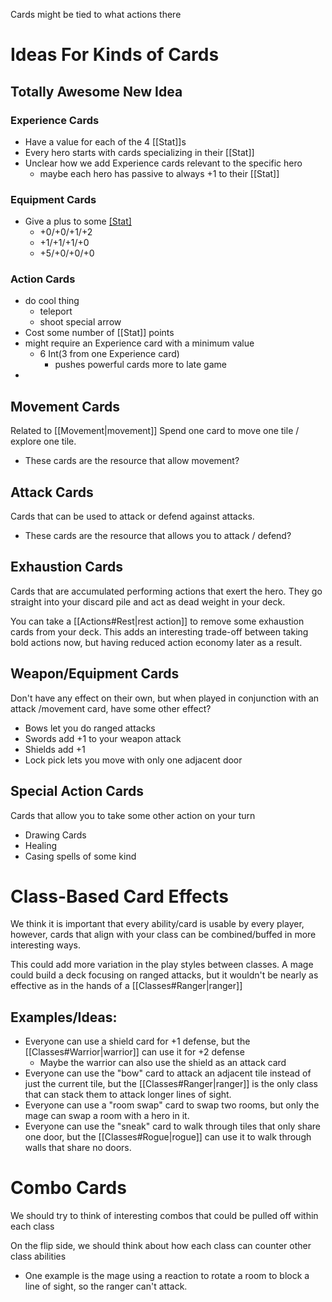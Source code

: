 Cards might be tied to what actions there


# Ideas For Kinds of Cards
## Totally Awesome New Idea
### Experience Cards
* Have a value for each of the 4 [[Stat]]s
* Every hero starts with cards specializing in their [[Stat]]
* Unclear how we add Experience cards relevant to the specific hero
	* maybe each hero has passive to always +1 to their [[Stat]]
### Equipment Cards
* Give a plus to some [[Stat]](s)
	* +0/+0/+1/+2
	* +1/+1/+1/+0
	* +5/+0/+0/+0
### Action Cards
* do cool thing
	* teleport
	* shoot special arrow
* Cost some number of [[Stat]] points
* might require an Experience card with a minimum value
	* 6 Int(3 from one Experience card)
		* pushes powerful cards more to late game
* 



## Movement Cards
Related to [[Movement|movement]]
Spend one card to move one tile / explore one tile.
* These cards are the resource that allow movement?

## Attack Cards
Cards that can be used to attack or defend against attacks.
* These cards are the resource that allows you to attack / defend?

## Exhaustion Cards
Cards that are accumulated performing actions that exert the hero. They go straight into your discard pile and act as dead weight in your deck. 

You can take a [[Actions#Rest|rest action]] to remove some exhaustion cards from your deck. This adds an interesting trade-off between taking bold actions now, but having reduced action economy later as a result.

## Weapon/Equipment Cards
Don't have any effect on their own, but when played in conjunction with an attack /movement card, have some other effect?
* Bows let you do ranged attacks
* Swords add +1 to your weapon attack
* Shields add +1
* Lock pick lets you move with only one adjacent door

## Special Action Cards
Cards that allow you to take some other action on your turn
* Drawing Cards
* Healing
* Casing spells of some kind

# Class-Based Card Effects
We think it is important that every ability/card is usable by every player, however, cards that align with your class can be combined/buffed in more interesting ways.

This could add more variation in the play styles between classes. A mage could build a deck focusing on ranged attacks, but it wouldn't be nearly as effective as in the hands of a [[Classes#Ranger|ranger]]
## Examples/Ideas:
* Everyone can use a shield card for +1 defense, but the [[Classes#Warrior|warrior]] can use it for +2 defense
	* Maybe the warrior can also use the shield as an attack card
* Everyone can use the "bow" card to attack an adjacent tile instead of just the current tile, but the [[Classes#Ranger|ranger]] is the only class that can stack them to attack longer lines of sight.
* Everyone can use a "room swap" card to swap two rooms, but only the mage can swap a room with a hero in it.
* Everyone can use the "sneak" card to walk through tiles that only share one door, but the [[Classes#Rogue|rogue]] can use it to walk through walls that share no doors.

# Combo Cards
We should try to think of interesting combos that could be pulled off within each class

On the flip side, we should think about how each class can counter other class abilities
* One example is the mage using a reaction to rotate a room to block a line of sight, so the ranger can't attack.